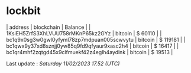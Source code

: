 # lockbit

| address | blockchain | Balance |
| 1KsiEH5ZrfS3XhLVUU758rMKnP65kz2GYz | bitcoin | $ 60110 | 
| bc1q9x0sg3w0gwl0yfyml78zp7mdpuan005scwvytu | bitcoin | $ 119181 | 
| bc1qwx9y37xd8sznjj0yw85q9fd9qfyaur9xasc2h4 | bitcoin | $ 16417 | 
| bc1qr4mhf2zqtgd45x9clfmuekf42z4eglh4aydlnk | bitcoin | $ 19513 | 

Last update : _Saturday 11/02/2023 17.52 (UTC)_ 

